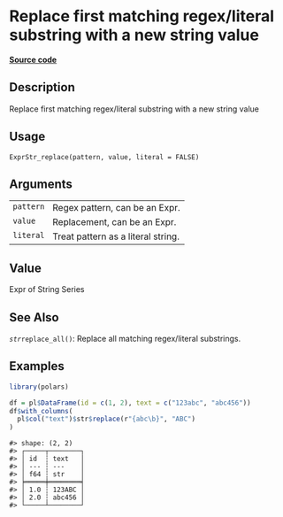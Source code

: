 

# Replace first matching regex/literal substring with a new string value

[**Source code**](https://github.com/pola-rs/r-polars/tree/main/R/expr__string.R#L760)

## Description

Replace first matching regex/literal substring with a new string value

## Usage

<pre><code class='language-R'>ExprStr_replace(pattern, value, literal = FALSE)
</code></pre>

## Arguments

<table>
<tr>
<td style="white-space: nowrap; font-family: monospace; vertical-align: top">
<code id="ExprStr_replace_:_pattern">pattern</code>
</td>
<td>
Regex pattern, can be an Expr.
</td>
</tr>
<tr>
<td style="white-space: nowrap; font-family: monospace; vertical-align: top">
<code id="ExprStr_replace_:_value">value</code>
</td>
<td>
Replacement, can be an Expr.
</td>
</tr>
<tr>
<td style="white-space: nowrap; font-family: monospace; vertical-align: top">
<code id="ExprStr_replace_:_literal">literal</code>
</td>
<td>
Treat pattern as a literal string.
</td>
</tr>
</table>

## Value

Expr of String Series

## See Also

<code style="white-space: pre;">$str$replace_all()</code>: Replace all
matching regex/literal substrings.

## Examples

``` r
library(polars)

df = pl$DataFrame(id = c(1, 2), text = c("123abc", "abc456"))
df$with_columns(
  pl$col("text")$str$replace(r"{abc\b}", "ABC")
)
```

    #> shape: (2, 2)
    #> ┌─────┬────────┐
    #> │ id  ┆ text   │
    #> │ --- ┆ ---    │
    #> │ f64 ┆ str    │
    #> ╞═════╪════════╡
    #> │ 1.0 ┆ 123ABC │
    #> │ 2.0 ┆ abc456 │
    #> └─────┴────────┘
